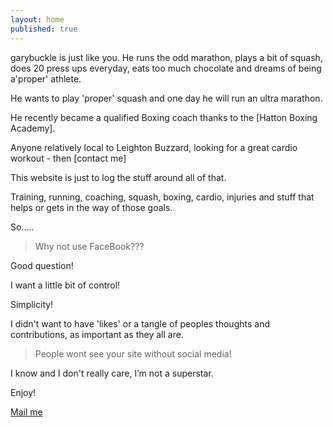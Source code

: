 ```yaml
---
layout: home
published: true
---
```

garybuckle is just like you. He runs the odd marathon, plays a bit of squash, does 20 press ups everyday, eats too much chocolate and dreams of being a'proper' athlete.

He wants to play 'proper' squash and one day he will run an ultra marathon.

He recently became a qualified Boxing coach thanks to the [Hatton Boxing Academy].

Anyone relatively local to Leighton Buzzard, looking for a great cardio workout - then [contact me]

This website is just to log the stuff around all of that.

Training, running, coaching, squash, boxing, cardio, injuries and stuff that helps or gets in the way of those goals.

So.....
> Why not use FaceBook???

Good question!

I want a little bit of control!

Simplicity!

I didn't want to have 'likes' or a tangle of peoples thoughts and contributions, as important as they all are.

> People wont see your site without social media!

I know and I don't really care, I’m not a superstar.

Enjoy!

[Mail me](mailto:iambuckle@icloud.com)
